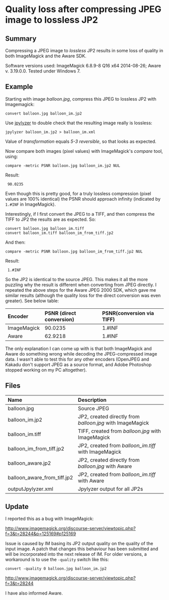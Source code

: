 # Quality loss after compressing JPEG image to lossless JP2

## Summary

Compressing a JPEG image to *lossless* JP2 results in some loss of quality in both ImageMagick and the Aware SDK.


Software versions used: ImageMagick 6.8.9-8 Q16 x64 2014-08-26; Aware v. 3.19.0.0. Tested under Windows 7.

## Example

Starting with image *balloon.jpg*, compress this JPEG to lossless JP2 with Imagemagick:

    convert balloon.jpg balloon_im.jp2

Use [jpylyzer](http://jpylyzer.openpreservation.org/) to double check that the resulting image really is lossless:

    jpylyzer balloon_im.jp2 > balloon_im.xml

Value of *transformation* equals *5-3 reversible*, so that looks as expected.

Now compare both images (pixel values) with ImageMagick's *compare* tool, using:

    compare -metric PSNR balloon.jpg balloon_im.jp2 NUL
  
Result:

     90.0235

Even though this is pretty good, for a truly lossless compression (pixel values are 100% identical) the PSNR should approach infinity (indicated by `1.#INF` in ImageMagick).

Interestingly, if I first convert the JPEG to a TIFF, and then compress the TIFF to JP2 the results are as expected. So:

    convert balloon.jpg balloon_im.tiff
    convert balloon_im.tiff balloon_im_from_tiff.jp2

And then:

    compare -metric PSNR balloon.jpg balloon_im_from_tiff.jp2 NUL

Result:

     1.#INF

So the JP2 is identical to the source JPEG. This makes it all the more puzzling why the result is different when converting from JPEG directly. I repeated the above steps for the Aware JPEG 2000 SDK, which gave me similar results (although the quality loss for the direct conversion was even greater). See below table:

|Encoder|PSNR (direct conversion)|PSNR(conversion via TIFF)|
|:--|:--|:--|
|ImageMagick|90.0235|1.#INF|
|Aware|62.9218|1.#INF|

The only explanation I can come up with is that both ImageMagick and Aware do something wrong while decoding the JPEG-compressed image data. I wasn't able to test this for any other encoders (OpenJPEG and Kakadu don't support JPEG as a source format, and Adobe Photoshop stopped working on my PC altogether).   

## Files

|Name|Description|
|:--|:--|
|balloon.jpg|Source JPEG|
|balloon_im.jp2|JP2, created directly from *balloon.jpg* with ImageMagick|
|balloon_im.tiff|TIFF, created from *balloon.jpg* with ImageMagick|
|balloon_im_from_tiff.jp2|JP2, created from *balloon_im.tiff* with ImageMagick|
|balloon_aware.jp2|JP2, created directly from *balloon.jpg* with Aware|
|balloon_aware_from_tiff.jp2|JP2, created from *balloon_im.tiff* with Aware|
|outputJpylyzer.xml|Jpylyzer output for all JP2s|


## Update

I reported this as a bug with ImageMagick:

<http://www.imagemagick.org/discourse-server/viewtopic.php?f=3&t=28244&p=125169#p125169>

Issue is caused by IM basing its JP2 output quality on the quality of the input image. A patch that changes this behaviour has been submitted and will be incorporated into the next release of IM. For older versions, a workaround is to use the `-quality` switch like this:

    convert -quality 0 balloon.jpg balloon_im.jp2

<http://www.imagemagick.org/discourse-server/viewtopic.php?f=3&t=28244>

I have also informed Aware.